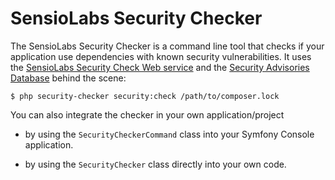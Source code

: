 SensioLabs Security Checker
===========================

The SensioLabs Security Checker is a command line tool that checks if your
application use dependencies with known security vulnerabilities. It uses the
[SensioLabs Security Check Web service][1] and the [Security Advisories Database][2]
behind the scene:

    $ php security-checker security:check /path/to/composer.lock

You can also integrate the checker in your own application/project

 * by using the `SecurityCheckerCommand` class into your Symfony Console
   application.

 * by using the `SecurityChecker` class directly into your own code.

[1]: http://security.sensiolabs.org/
[2]: https://github.com/sensiolabs/security-advisories
